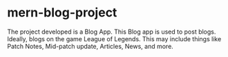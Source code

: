 # mern-blog-project
The project developed is a Blog App. This Blog app is used to post blogs. Ideally, blogs on the game League of Legends. This may include things like Patch Notes, Mid-patch update, Articles, News, and more.

